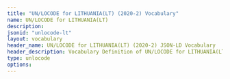 ```yaml
---
title: "UN/LOCODE for LITHUANIA(LT) (2020-2) Vocabulary"
name: UN/LOCODE for LITHUANIA(LT) 
description: 
jsonid: "unlocode-lt"
layout: vocabulary
header_name: UN/LOCODE for LITHUANIA(LT) (2020-2) JSON-LD Vocabulary
header_description: Vocabulary Definition of UN/LOCODE for LITHUANIA(LT) (2020-2) semantics in HTML format. JSON-LD format is available at [unlocode-lt.jsonld](/vocabulary/unlocode-lt.jsonld)
type: unlocode
options:
---
```

